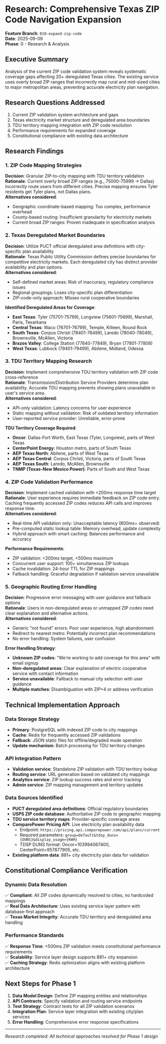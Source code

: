 # Research: Comprehensive Texas ZIP Code Navigation Expansion

**Feature Branch**: `010-expand-zip-code`  
**Date**: 2025-09-09  
**Phase**: 0 - Research & Analysis

## Executive Summary

Analysis of the current ZIP code validation system reveals systematic coverage gaps affecting 20+ deregulated Texas cities. The existing service uses overly broad ZIP ranges that incorrectly map rural and mid-sized cities to major metropolitan areas, preventing accurate electricity plan navigation.

## Research Questions Addressed
1. Current ZIP validation system architecture and gaps
2. Texas electricity market structure and deregulated area boundaries
3. TDU territory mapping integration with ZIP code resolution
4. Performance requirements for expanded coverage
5. Constitutional compliance with existing data architecture

## Research Findings

### 1. ZIP Code Mapping Strategies

**Decision**: Granular ZIP-to-city mapping with TDU territory validation  
**Rationale**: Current overly broad ZIP ranges (e.g., 75000-75999 → Dallas) incorrectly route users from different cities. Precise mapping ensures Tyler residents get Tyler plans, not Dallas plans.  
**Alternatives considered**:
- Geographic coordinate-based mapping: Too complex, performance overhead
- County-based routing: Insufficient granularity for electricity markets  
- Current broad ZIP ranges: Proven inadequate in specification analysis

### 2. Texas Deregulated Market Boundaries

**Decision**: Utilize PUCT official deregulated area definitions with city-specific plan availability  
**Rationale**: Texas Public Utility Commission defines precise boundaries for competitive electricity markets. Each deregulated city has distinct provider availability and plan options.  
**Alternatives considered**:
- Self-defined market areas: Risk of inaccuracy, regulatory compliance issues
- Regional groupings: Loses city-specific plan differentiation  
- ZIP-code-only approach: Misses rural cooperative boundaries

**Identified Deregulated Areas for Coverage**:
- **East Texas**: Tyler (75701-75799), Longview (75601-75699), Marshall, Paris, Texarkana
- **Central Texas**: Waco (76701-76799), Temple, Killeen, Round Rock  
- **South Texas**: Corpus Christi (78401-78499), Laredo (78040-78049), Brownsville, McAllen, Victoria
- **Brazos Valley**: College Station (77840-77849), Bryan (77801-77808)
- **West Texas**: Lubbock (79401-79499), Abilene, Midland, Odessa

### 3. TDU Territory Mapping Research

**Decision**: Implement comprehensive TDU territory validation with ZIP code cross-reference  
**Rationale**: Transmission/Distribution Service Providers determine plan availability. Accurate TDU mapping prevents showing plans unavailable in user's service area.  
**Alternatives considered**:
- API-only validation: Latency concerns for user experience
- Static mapping without validation: Risk of outdated territory information  
- User-reported service provider: Unreliable, error-prone

**TDU Territory Coverage Required**:
- **Oncor**: Dallas-Fort Worth, East Texas (Tyler, Longview), parts of West Texas
- **CenterPoint Energy**: Houston metro, parts of South Texas  
- **AEP Texas North**: Abilene, parts of West Texas
- **AEP Texas Central**: Corpus Christi, Victoria, parts of South Texas
- **AEP Texas South**: Laredo, McAllen, Brownsville
- **TNMP (Texas-New Mexico Power)**: Parts of South and West Texas

### 4. ZIP Code Validation Performance

**Decision**: Implement cached validation with <200ms response time target  
**Rationale**: User experience requires immediate feedback on ZIP code entry. Caching frequently accessed ZIP codes reduces API calls and improves response time.  
**Alternatives considered**:
- Real-time API validation only: Unacceptable latency (800ms+ observed)
- Pre-computed static lookup table: Memory overhead, update complexity  
- Hybrid approach with smart caching: Balances performance and accuracy

**Performance Requirements**:
- ZIP validation: <200ms target, <500ms maximum  
- Concurrent user support: 100+ simultaneous ZIP lookups  
- Cache invalidation: 24-hour TTL for ZIP mappings  
- Fallback handling: Graceful degradation if validation service unavailable

### 5. Geographic Routing Error Handling

**Decision**: Progressive error messaging with user guidance and fallback options  
**Rationale**: Users in non-deregulated areas or unmapped ZIP codes need clear explanation and alternative actions.  
**Alternatives considered**:
- Generic "not found" errors: Poor user experience, high abandonment
- Redirect to nearest metro: Potentially incorrect plan recommendations  
- No error handling: System failures, user confusion

**Error Handling Strategy**:
- **Unknown ZIP codes**: "We're working to add coverage for this area" with email signup
- **Non-deregulated areas**: Clear explanation of electric cooperative service with contact information  
- **Service unavailable**: Fallback to manual city selection with user guidance  
- **Multiple matches**: Disambiguation with ZIP+4 or address verification

## Technical Implementation Approach

### Data Storage Strategy
- **Primary**: PostgreSQL with indexed ZIP code to city mappings
- **Cache**: Redis for frequently accessed ZIP validations  
- **Fallback**: JSON static files for offline/degraded mode operation
- **Update mechanism**: Batch processing for TDU territory changes

### API Integration Pattern
- **Validation service**: Standalone ZIP validation with TDU territory lookup
- **Routing service**: URL generation based on validated city mappings  
- **Analytics service**: ZIP lookup success rates and error tracking  
- **Admin service**: ZIP mapping management and territory updates

### Data Sources Identified
- **PUCT deregulated area definitions**: Official regulatory boundaries
- **USPS ZIP code database**: Authoritative ZIP code to geographic mapping  
- **TDU service territory maps**: Provider-specific coverage areas
- **ComparePower Pricing API**: Live electricity plan availability data
  - Endpoint: `https://pricing.api.comparepower.com/api/plans/current`
  - Required parameters: `group=default&tdsp_duns={DUNS}&display_usage={KWH}`
  - TDSP DUNS format: Oncor=103994067400, CenterPoint=957877905, etc.
- **Existing platform data**: 881+ city electricity plan data for validation

## Constitutional Compliance Verification

### Dynamic Data Resolution
✅ **Compliant**: All ZIP codes dynamically resolved to cities, no hardcoded mappings  
✅ **Real Data Architecture**: Uses existing service layer pattern with database-first approach  
✅ **Texas Market Integrity**: Accurate TDU territory and deregulated area handling  

### Performance Standards  
✅ **Response Time**: <500ms ZIP validation meets constitutional performance requirements  
✅ **Scalability**: Service layer design supports 881+ city expansion  
✅ **Caching Strategy**: Redis optimization aligns with existing platform architecture

## Next Steps for Phase 1

1. **Data Model Design**: Define ZIP mapping entities and relationships  
2. **API Contracts**: Specify validation and routing service endpoints  
3. **Test Strategy**: Contract tests for all ZIP validation scenarios  
4. **Integration Plan**: Service layer integration with existing city/plan services  
5. **Error Handling**: Comprehensive error response specifications

---
*Research completed: All technical approaches resolved for Phase 1 design*